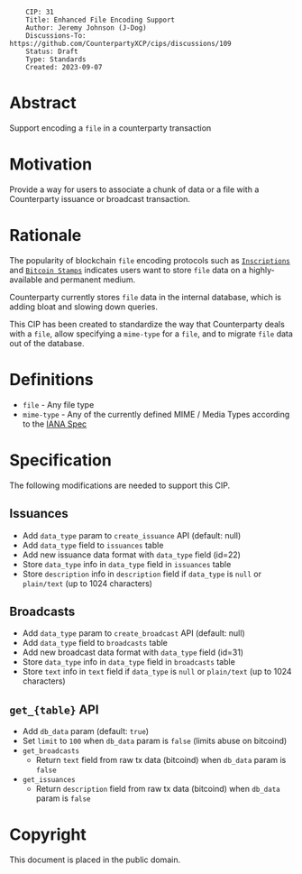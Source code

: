         CIP: 31
        Title: Enhanced File Encoding Support
        Author: Jeremy Johnson (J-Dog)
        Discussions-To: https://github.com/CounterpartyXCP/cips/discussions/109
        Status: Draft
        Type: Standards
        Created: 2023-09-07

# Abstract
Support encoding a `file` in a counterparty transaction 

# Motivation
Provide a way for users to associate a chunk of data or a file with a Counterparty issuance or broadcast transaction.

# Rationale
The popularity of blockchain `file` encoding protocols such as [`Inscriptions`](https://ordinals.com/inscriptions) and [`Bitcoin Stamps`](https://stampchain.io/) indicates users want to store `file` data on a highly-available and permanent medium. 

Counterparty currently stores `file` data in the internal database, which is adding bloat and slowing down queries.

This CIP has been created to standardize the way that Counterparty deals with a `file`, allow specifying a `mime-type` for a `file`, and to migrate `file` data out of the database.

# Definitions
- `file` - Any file type 
- `mime-type` - Any of the currently defined MIME / Media Types according to the [IANA Spec](https://www.iana.org/assignments/media-types/media-types.xhtml)

# Specification
The following modifications are needed to support this CIP.

## Issuances
- Add `data_type` param to `create_issuance` API (default: null)
- Add `data_type` field to `issuances` table
- Add new issuance data format with `data_type` field (id=22)
- Store `data_type` info in `data_type` field in `issuances` table
- Store `description` info in `description` field if `data_type` is `null` or `plain/text` (up to 1024 characters)

## Broadcasts
- Add `data_type` param to `create_broadcast` API (default: null)
- Add `data_type` field to `broadcasts` table
- Add new broadcast data format with `data_type` field (id=31)
- Store `data_type` info in `data_type` field in `broadcasts` table
- Store `text` info in `text` field if `data_type` is `null` or `plain/text` (up to 1024 characters)

## `get_{table}` API 
- Add `db_data` param (default: `true`)
- Set `limit` to `100` when `db_data` param is `false` (limits abuse on bitcoind)
- `get_broadcasts`
    - Return `text` field from raw tx data (bitcoind) when `db_data` param is `false`
- `get_issuances`
    - Return `description` field from raw tx data (bitcoind) when `db_data` param is `false`

# Copyright
This document is placed in the public domain.
